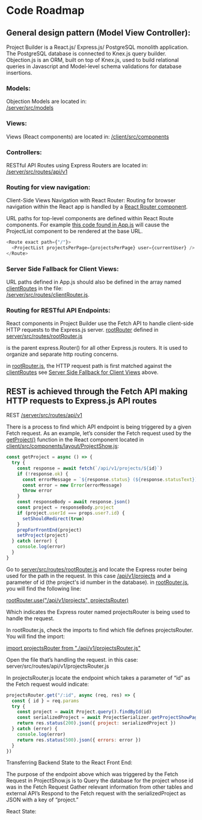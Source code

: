 # Code Roadmap

## General design pattern (Model View Controller):

Project Builder is a React.js/ Express.js/ PostgreSQL monolith application. The PostgreSQL database is connected to Knex.js query builder. Objection.js is an ORM, built on top of Knex.js, used to build relational queries in Javascript and Model-level schema validations for database insertions.

### Models:

Objection Models are located in:  
[/server/src/models](/server/src/models)

### Views:

Views (React components) are located in:
[/client/src/components](/client/src/components)

### Controllers:

RESTful API Routes using Express Routers are located in:  
[/server/src/routes/api/v1](/server/src/routes/api/v1)

### Routing for view navigation:

Client-Side Views Navigation with React Router:
Routing for browser navigation within the React app is handled by a [React Router component](client/src/components/App.js#L46).

URL paths for top-level components are defined within React Route components.
For example [this code found in App.js](client/src/components/App.js#L49-L51) will cause the ProjectList component to be rendered at the base URL.
```javascript
<Route exact path={"/"}>
  <ProjectList projectsPerPage={projectsPerPage} user={currentUser} />
</Route>
```

### Server Side Fallback for Client Views:

URL paths defined in App.js should also be defined in the array named [clientRoutes](/server/src/routes/clientRouter.js#L7) in the file:  
[/server/src/routes/clientRouter.js](/server/src/routes/clientRouter.js).

### Routing for RESTful API Endpoints:

React components in Project Builder use the Fetch API to handle client-side HTTP requests to the Express.js server.
[rootRouter](server/src/routes/rootRouter.js#L12) defined in  
[server/src/routes/rootRouter.js](server/src/routes/rootRouter.js)

is the parent express.Router() for all other Express.js routers. It is used to organize and separate http routing concerns.

in [rootRouter.js](server/src/routes/rootRouter.js), the HTTP request path is first matched against the [clientRoutes](/server/src/routes/clientRouter.js#L7) see [Server Side Fallback for Client Views](#server-side-fallback-for-client-views) above.

## REST is achieved through the Fetch API making HTTP requests to Express.js API routes

REST
[/server/src/routes/api/v1](/server/src/routes/api/v1)

There is a process to find which API endpoint is being triggered by a given Fetch request. As an example, let’s consider the Fetch request used by the [getProject()](client/src/components/layout/ProjectShow.js#L49) function in the React component located in [client/src/components/layout/ProjectShow.js](client/src/components/layout/ProjectShow.js#L49):

```javascript
const getProject = async () => {
  try {
    const response = await fetch(`/api/v1/projects/${id}`)
    if (!response.ok) {
      const errorMessage = `${response.status} (${response.statusText})`
      const error = new Error(errorMessage)
      throw error
    }
    const responseBody = await response.json()
    const project = responseBody.project
    if (project.userId === props.user?.id) {
      setShouldRedirect(true)
    }
    prepForFrontEnd(project)
    setProject(project)
  } catch (error) {
    console.log(error)
  }
}
```

Go to [server/src/routes/rootRouter.js](server/src/routes/rootRouter.js) and locate the Express router being used for the path in the request. In this case [/api/v1/projects](/api/v1/projects/) and a parameter of id (the project's id number in the database). in [rootRouter.js](server/src/routes/rootRouter.js), you will find the following line:

[rootRouter.use("/api/v1/projects", projectsRouter)](server/src/routes/rootRouter.js#L16)

Which indicates the Express router named projectsRouter is being used to handle the request.

In rootRouter.js, check the imports to find which file defines projectsRouter. You will find the import:

[import projectsRouter from "./api/v1/projectsRouter.js"](server/src/routes/rootRouter.js)

Open the file that’s handling the request. in this case: server/src/routes/api/v1/projectsRouter.js

In projectsRouter.js locate the endpoint which takes a parameter of “id” as the Fetch request would indicate:

```javascript
projectsRouter.get("/:id", async (req, res) => {
  const { id } = req.params
  try {
    const project = await Project.query().findById(id)
    const serializedProject = await ProjectSerializer.getProjectShowPageDetails(project)
    return res.status(200).json({ project: serializedProject })
  } catch (error) {
    console.log(error)
    return res.status(500).json({ errors: error })
  }
})
```

Transferring Backend State to the React Front End:

The purpose of the endpoint above which was triggered by the Fetch Request in ProjectShow.js is to
Query the database for the project whose id was in the Fetch Request
Gather relevant information from other tables and external API’s
Respond to the Fetch request with the serializedProject as JSON with a key of “project.”

React State:
